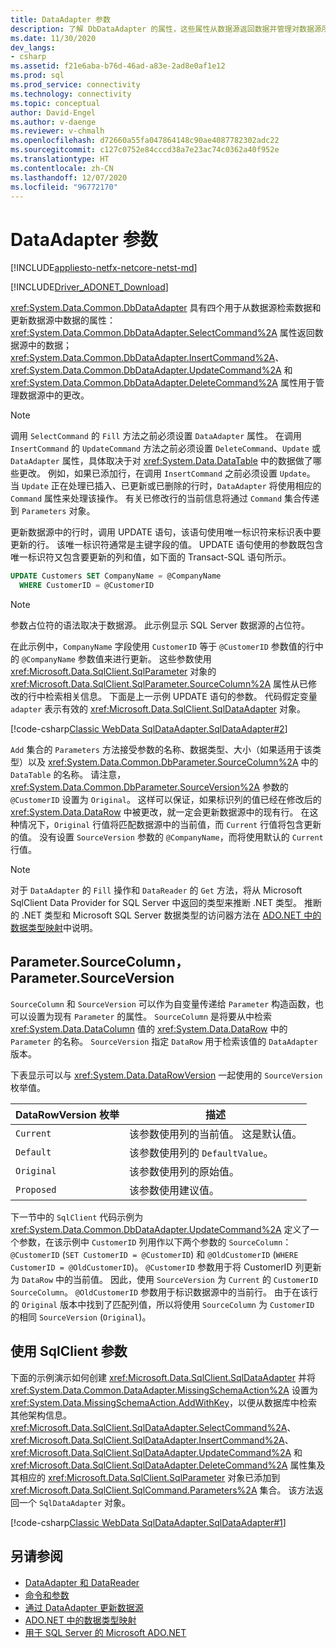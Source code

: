 ```yaml
---
title: DataAdapter 参数
description: 了解 DbDataAdapter 的属性，这些属性从数据源返回数据并管理对数据源所做的更改。
ms.date: 11/30/2020
dev_langs:
- csharp
ms.assetid: f21e6aba-b76d-46ad-a83e-2ad8e0af1e12
ms.prod: sql
ms.prod_service: connectivity
ms.technology: connectivity
ms.topic: conceptual
author: David-Engel
ms.author: v-daenge
ms.reviewer: v-chmalh
ms.openlocfilehash: d72660a55fa047864148c90ae4087782302adc22
ms.sourcegitcommit: c127c0752e84cccd38a7e23ac74c0362a40f952e
ms.translationtype: HT
ms.contentlocale: zh-CN
ms.lasthandoff: 12/07/2020
ms.locfileid: "96772170"
---
```

# <a name="dataadapter-parameters"></a>DataAdapter 参数

[!INCLUDE[appliesto-netfx-netcore-netst-md](../../includes/appliesto-netfx-netcore-netst-md.md)]

[!INCLUDE[Driver_ADONET_Download](../../includes/driver_adonet_download.md)]

<xref:System.Data.Common.DbDataAdapter> 具有四个用于从数据源检索数据和更新数据源中数据的属性：<xref:System.Data.Common.DbDataAdapter.SelectCommand%2A> 属性返回数据源中的数据；<xref:System.Data.Common.DbDataAdapter.InsertCommand%2A>、<xref:System.Data.Common.DbDataAdapter.UpdateCommand%2A> 和 <xref:System.Data.Common.DbDataAdapter.DeleteCommand%2A> 属性用于管理数据源中的更改。

> [!NOTE]
> 调用 `SelectCommand` 的 `Fill` 方法之前必须设置 `DataAdapter` 属性。 在调用 `InsertCommand` 的 `UpdateCommand` 方法之前必须设置 `DeleteCommand`、`Update` 或 `DataAdapter` 属性，具体取决于对 <xref:System.Data.DataTable> 中的数据做了哪些更改。 例如，如果已添加行，在调用 `InsertCommand` 之前必须设置 `Update`。 当 `Update` 正在处理已插入、已更新或已删除的行时，`DataAdapter` 将使用相应的 `Command` 属性来处理该操作。 有关已修改行的当前信息将通过 `Command` 集合传递到 `Parameters` 对象。

更新数据源中的行时，调用 UPDATE 语句，该语句使用唯一标识符来标识表中要更新的行。 该唯一标识符通常是主键字段的值。 UPDATE 语句使用的参数既包含唯一标识符又包含要更新的列和值，如下面的 Transact-SQL 语句所示。

```sql
UPDATE Customers SET CompanyName = @CompanyName
  WHERE CustomerID = @CustomerID  
```  

> [!NOTE]
> 参数占位符的语法取决于数据源。 此示例显示 SQL Server 数据源的占位符。

在此示例中，`CompanyName` 字段使用 `CustomerID` 等于 `@CustomerID` 参数值的行中的 `@CompanyName` 参数值来进行更新。 这些参数使用 <xref:Microsoft.Data.SqlClient.SqlParameter> 对象的 <xref:Microsoft.Data.SqlClient.SqlParameter.SourceColumn%2A> 属性从已修改的行中检索相关信息。 下面是上一示例 UPDATE 语句的参数。 代码假定变量 `adapter` 表示有效的 <xref:Microsoft.Data.SqlClient.SqlDataAdapter> 对象。

[!code-csharp[Classic WebData SqlDataAdapter.SqlDataAdapter#2](~/../sqlclient/doc/samples/SqlDataAdapter_SqlDataAdapter.cs#2)]

`Add` 集合的 `Parameters` 方法接受参数的名称、数据类型、大小（如果适用于该类型）以及 <xref:System.Data.Common.DbParameter.SourceColumn%2A> 中的 `DataTable` 的名称。 请注意，<xref:System.Data.Common.DbParameter.SourceVersion%2A> 参数的 `@CustomerID` 设置为 `Original`。 这样可以保证，如果标识列的值已经在修改后的 <xref:System.Data.DataRow> 中被更改，就一定会更新数据源中的现有行。 在这种情况下，`Original` 行值将匹配数据源中的当前值，而 `Current` 行值将包含更新的值。 没有设置 `SourceVersion` 参数的 `@CompanyName`，而将使用默认的 `Current` 行值。

> [!NOTE]
> 对于 `DataAdapter` 的 `Fill` 操作和 `DataReader` 的 `Get` 方法，将从 Microsoft SqlClient Data Provider for SQL Server 中返回的类型来推断 .NET 类型。 推断的 .NET 类型和 Microsoft SQL Server 数据类型的访问器方法在 [ADO.NET 中的数据类型映射](data-type-mappings-ado-net.md)中说明。

## <a name="parametersourcecolumn-parametersourceversion"></a>Parameter.SourceColumn，Parameter.SourceVersion

`SourceColumn` 和 `SourceVersion` 可以作为自变量传递给 `Parameter` 构造函数，也可以设置为现有 `Parameter` 的属性。 `SourceColumn` 是将要从中检索 <xref:System.Data.DataColumn> 值的 <xref:System.Data.DataRow> 中的 `Parameter` 的名称。 `SourceVersion` 指定 `DataRow` 用于检索该值的 `DataAdapter` 版本。

下表显示可以与 <xref:System.Data.DataRowVersion> 一起使用的 `SourceVersion` 枚举值。

|DataRowVersion 枚举|描述|  
|--------------------------------|-----------------|  
|`Current`|该参数使用列的当前值。 这是默认值。|  
|`Default`|该参数使用列的 `DefaultValue`。|  
|`Original`|该参数使用列的原始值。|  
|`Proposed`|该参数使用建议值。|  

下一节中的 `SqlClient` 代码示例为 <xref:System.Data.Common.DbDataAdapter.UpdateCommand%2A> 定义了一个参数，在该示例中 `CustomerID` 列用作以下两个参数的 `SourceColumn`：`@CustomerID` (`SET CustomerID = @CustomerID`) 和 `@OldCustomerID` (`WHERE CustomerID = @OldCustomerID`)。 `@CustomerID` 参数用于将 CustomerID 列更新为 `DataRow` 中的当前值。 因此，使用 `SourceVersion` 为 `Current` 的 `CustomerID` `SourceColumn`。 `@OldCustomerID` 参数用于标识数据源中的当前行。 由于在该行的 `Original` 版本中找到了匹配列值，所以将使用 `SourceColumn` 为 `CustomerID` 的相同 `SourceVersion` (`Original`)。

## <a name="work-with-sqlclient-parameters"></a>使用 SqlClient 参数

下面的示例演示如何创建 <xref:Microsoft.Data.SqlClient.SqlDataAdapter> 并将 <xref:System.Data.Common.DataAdapter.MissingSchemaAction%2A> 设置为 <xref:System.Data.MissingSchemaAction.AddWithKey>，以便从数据库中检索其他架构信息。 <xref:Microsoft.Data.SqlClient.SqlDataAdapter.SelectCommand%2A>、<xref:Microsoft.Data.SqlClient.SqlDataAdapter.InsertCommand%2A>、<xref:Microsoft.Data.SqlClient.SqlDataAdapter.UpdateCommand%2A> 和 <xref:Microsoft.Data.SqlClient.SqlDataAdapter.DeleteCommand%2A> 属性集及其相应的 <xref:Microsoft.Data.SqlClient.SqlParameter> 对象已添加到 <xref:Microsoft.Data.SqlClient.SqlCommand.Parameters%2A> 集合。 该方法返回一个 `SqlDataAdapter` 对象。

[!code-csharp[Classic WebData SqlDataAdapter.SqlDataAdapter#1](~/../sqlclient/doc/samples/SqlDataAdapter_SqlDataAdapter.cs#1)]

## <a name="see-also"></a>另请参阅

- [DataAdapter 和 DataReader](dataadapters-datareaders.md)
- [命令和参数](commands-parameters.md)
- [通过 DataAdapter 更新数据源](update-data-sources-with-dataadapters.md)
- [ADO.NET 中的数据类型映射](data-type-mappings-ado-net.md)
- [用于 SQL Server 的 Microsoft ADO.NET](microsoft-ado-net-sql-server.md)
